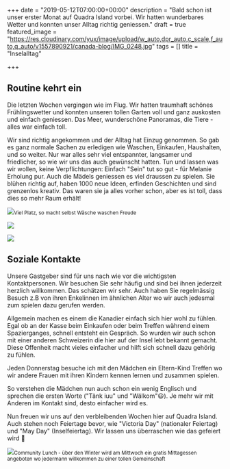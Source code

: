 +++
date = "2019-05-12T07:00:00+00:00"
description = "Bald schon ist unser erster Monat auf Quadra Island vorbei. Wir hatten wunderbares Wetter und konnten unser Alltag richtig geniessen."
draft = true
featured_image = "https://res.cloudinary.com/yux/image/upload/w_auto,dpr_auto,c_scale,f_auto,q_auto/v1557890921/canada-blog/IMG_0248.jpg"
tags = []
title = "Inselalltag"

+++
## Routine kehrt ein

Die letzten Wochen vergingen wie im Flug. Wir hatten traumhaft schönes Frühlingswetter und konnten unseren tollen Garten voll und ganz auskosten und einfach geniessen. Das Meer, wunderschöne Panoramas, die Tiere - alles war einfach toll.

Wir sind richtig angekommen und der Alltag hat Einzug genommen. So gab es ganz normale Sachen zu erledigen wie Waschen, Einkaufen, Haushalten, und so weiter. Nur war alles sehr viel entspannter, langsamer und friedlicher, so wie wir uns das auch gewünscht hatten. Tun und lassen was wir wollen, keine Verpflichtungen: Einfach "Sein" tut so gut - für Melanie Erholung pur. Auch die Mädels geniessen es viel draussen zu spielen. Sie blühen richtig auf, haben 1000 neue Ideen, erfinden Geschichten und sind grenzenlos kreativ. Das waren sie ja alles vorher schon, aber es ist toll, dass dies so mehr Raum erhält!

![](https://res.cloudinary.com/yux/image/upload/w_auto,dpr_auto,c_scale,f_auto,q_auto/v1557890327/canada-blog/IMG_0235.jpg)<small>Viel Platz, so macht selbst Wäsche waschen Freude</small>

![](https://res.cloudinary.com/yux/image/upload/w_auto,dpr_auto,c_scale,f_auto,q_auto/v1557890814/canada-blog/IMG_0168.jpg)

![](https://res.cloudinary.com/yux/image/upload/w_auto,dpr_auto,c_scale,f_auto,q_auto/v1557717981/canada-blog/IMG_0189.jpg)

## Soziale Kontakte

Unsere Gastgeber sind für uns nach wie vor die wichtigsten Kontaktpersonen. Wir besuchen Sie sehr häufig und sind bei ihnen jederzeit herzlich willkommen. Das schätzen wir sehr. Auch haben Sie regelmässig Besuch z.B von ihren Enkelinnen im ähnlichen Alter wo wir auch jedesmal zum spielen dazu gerufen werden.

Allgemein machen es einem die Kanadier einfach sich hier wohl zu fühlen. Egal ob an der Kasse beim Einkaufen oder beim Treffen während einem Spazierganges, schnell entsteht ein Gespräch. So wurden wir auch schon mit einer anderen Schweizerin die hier auf der Insel lebt bekannt gemacht. Diese Offenheit macht vieles einfacher und hilft sich schnell dazu gehörig zu fühlen.

Jeden Donnerstag besuche ich mit den Mädchen ein Eltern-Kind Treffen wo wir andere Frauen mit ihren Kindern kennen lernen und zusammen spielen.

So verstehen die Mädchen nun auch schon ein wenig Englisch und sprechen die ersten Worte ("Tänk iuu" und "Wälkom"😃). Je mehr wir mit Anderen im Kontakt sind, desto einfacher wird es.

Nun freuen wir uns auf den verbleibenden Wochen hier auf Quadra Island. Auch stehen noch Feiertage bevor, wie "Victoria Day" (nationaler Feiertag) und "May Day" (Inselfeiertag). Wir lassen uns überraschen wie das gefeiert wird 🙂

![](https://res.cloudinary.com/yux/image/upload/w_auto,dpr_auto,c_scale,f_auto,q_auto/v1557891114/canada-blog/IMG_0216.jpg)<small>Community Lunch - über den Winter wird am Mittwoch ein gratis Mittagessen angeboten wo jedermann willkommen zu einer tollen Gemeinschaft</small>